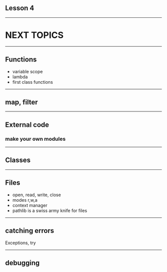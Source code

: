 ## Lesson 4
<!-- .slide: id="lesson2_recap" data-background="white"-->

---

# NEXT TOPICS

---


## Functions
- variable scope
- lambda
- first class functions

---

## map, filter

---

## External code
### make your own modules

---

## Classes

---

## Files

- open, read, write, close
- modes r,w,a
- context manager
- pathlib is a swiss army knife for files

---

## catching errors

Exceptions, try 


---

## debugging